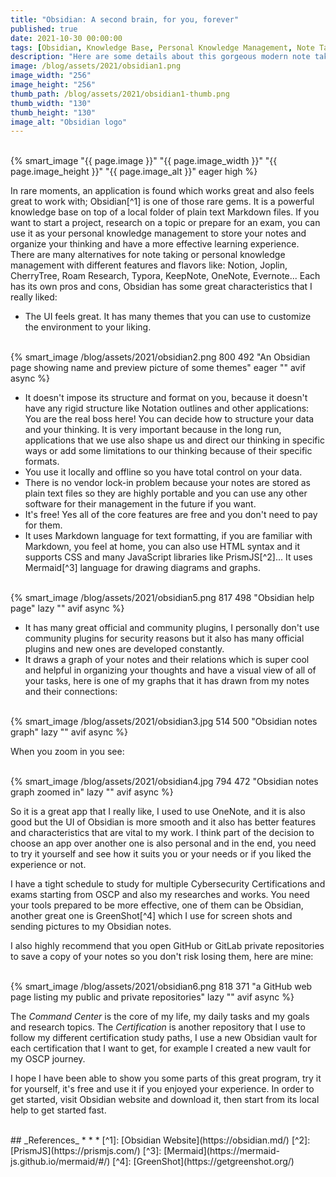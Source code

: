 ```yaml
---
title: "Obsidian: A second brain, for you, forever"
published: true
date: 2021-10-30 00:00:00
tags: [Obsidian, Knowledge Base, Personal Knowledge Management, Note Taking, Markdown]
description: "Here are some details about this gorgeous modern note taking and knowledge management app."
image: /blog/assets/2021/obsidian1.png
image_width: "256"
image_height: "256"
thumb_path: /blog/assets/2021/obsidian1-thumb.png
thumb_width: "130"
thumb_height: "130"
image_alt: "Obsidian logo"
---
```


<br>
{% smart_image "{{ page.image }}" "{{ page.image_width }}" "{{ page.image_height }}" "{{ page.image_alt }}" eager high %}
<br>

In rare moments, an application is found which works great and also feels great to work with; Obsidian[^1] is one of those rare gems. It is a powerful knowledge base on top of a local folder of plain text Markdown files. If you want to start a project, research on a topic or prepare for an exam, you can use it as your personal knowledge management to store your notes and organize your thinking and have a more effective learning experience.
There are many alternatives for note taking or personal knowledge management with different features and flavors like:
Notion, Joplin, CherryTree, Roam Research, Typora, KeepNote, OneNote, Evernote...
Each has its own pros and cons, Obsidian has some great characteristics that I really liked:

- The UI feels great. It has many themes that you can use to customize the environment to your liking.

<br>
{% smart_image /blog/assets/2021/obsidian2.png 800 492 "An Obsidian page showing name and preview picture of some themes" eager "" avif async %}
<br>

- It doesn't impose its structure and format on you, because it doesn't have any rigid structure like Notation outlines and other applications: You are the real boss here! You can decide how to structure your data and your thinking. It is very important because in the long run, applications that we use also shape us and direct our thinking in specific ways or add some limitations to our thinking because of their specific formats.
- You use it locally and offline so you have total control on your data.
- There is no vendor lock-in problem because your notes are stored as plain text files so they are highly portable and you can use any other software for their management in the future if you want.
- It's free! Yes all of the core features are free and you don't need to pay for them.
- It uses Markdown language for text formatting, if you are familiar with Markdown, you feel at home, you can also use HTML syntax and it supports CSS and many JavaScript libraries like PrismJS[^2]... It uses Mermaid[^3] language for drawing diagrams and graphs.

<br>
{% smart_image /blog/assets/2021/obsidian5.png 817 498 "Obsidian help page" lazy "" avif async %}
<br>

- It has many great official and community plugins, I personally don't use community plugins for security reasons but it also has many official plugins and new ones are developed constantly.
- It draws a graph of your notes and their relations which is super cool and helpful in organizing your thoughts and have a visual view of all of your tasks, here is one of my graphs that it has drawn from my notes and their connections:

<br>
{% smart_image /blog/assets/2021/obsidian3.jpg 514 500 "Obsidian notes graph" lazy "" avif async %}
<br>

When you zoom in you see:

<br>
{% smart_image /blog/assets/2021/obsidian4.jpg 794 472 "Obsidian notes graph zoomed in" lazy "" avif async %}
<br>

So it is a great app that I really like, I used to use OneNote, and it is also good but the UI of Obsidian is more smooth and it also has better features and characteristics that are vital to my work. I think part of the decision to choose an app over another one is also personal and in the end, you need to try it yourself and see how it suits you or your needs or if you liked the experience or not.

I have a tight schedule to study for multiple Cybersecurity Certifications and exams starting from OSCP and also my researches and works. You need your tools prepared to be more effective, one of them can be Obsidian, another great one is GreenShot[^4] which I use for screen shots and sending pictures to my Obsidian notes.

I also highly recommend that you open GitHub or GitLab private repositories to save a copy of your notes so you don't risk losing them, here are mine:

<br>
{% smart_image /blog/assets/2021/obsidian6.png 818 371 "a GitHub web page listing my public and private repositories" lazy "" avif async %}
<br>

The *Command Center* is the core of my life, my daily tasks and my goals and research topics. The *Certification* is another repository that I use to follow my different certification study paths, I use a new Obsidian vault for each certification that I want to get, for example I created a new vault for my OSCP journey.

I hope I have been able to show you some parts of this great program, try it for yourself, it's free and use it if you enjoyed your experience.
In order to get started, visit Obsidian website and download it, then start from its local help to get started fast.

<br>
## _References_
* * *
[^1]: [Obsidian Website](https://obsidian.md/)
[^2]: [PrismJS](https://prismjs.com/)
[^3]: [Mermaid](https://mermaid-js.github.io/mermaid/#/)
[^4]: [GreenShot](https://getgreenshot.org/)
